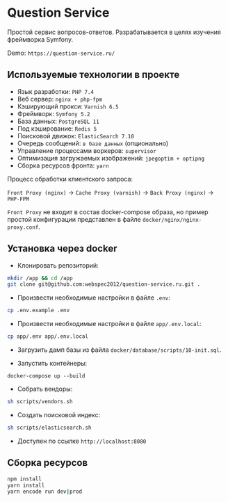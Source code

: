 # Question Service

Простой сервис вопросов-ответов. Разрабатывается в целях изучения фреймворка Symfony.

Demo: `https://question-service.ru/`

## Используемые технологии в проекте

* Язык разработки: `PHP 7.4`
* Веб сервер: `nginx + php-fpm`
* Кэширующий прокси: `Varnish 6.5`
* Фреймворк: `Symfony 5.2`
* База данных: `PostgreSQL 11`
* Под кэширование: `Redis 5`
* Поисковой движок: `ElasticSearch 7.10`
* Очередь сообщений: `в базе данных` (опционально)
* Управление процессами воркеров: `supervisor`
* Оптимизация загружаемых изображений: `jpegoptim + optipng`
* Сборка ресурсов фронта: `yarn`

Процесс обработки клиентского запроса:

`Front Proxy (nginx)` -> `Cache Proxy (varnish)` -> `Back Proxy (nginx)` -> `PHP-FPM`

`Front Proxy` не входит в состав docker-compose образа, но пример простой конфигурации представлен в файле `docker/nginx/nginx-proxy.conf`.

## Установка через docker

* Клонировать репозиторий:

```bash
mkdir /app && cd /app
git clone git@github.com:webspec2012/question-service.ru.git .
```

* Произвести необходимые настройки в файле `.env`:
```bash
cp .env.example .env
```

* Произвести необходимые настройки в файле `app/.env.local`:
```bash
cp app/.env app/.env.local
```

* Загрузить дамп базы из файла `docker/database/scripts/10-init.sql`.

* Запустить контейнеры:
```
docker-compose up --build
```

* Собрать вендоры:
```bash
sh scripts/vendors.sh
```

* Создать поисковой индекс:
```bash
sh scripts/elasticsearch.sh
```

* Доступен по ссылке `http://localhost:8080`

## Сборка ресурсов
```bash
npm install
yarn install
yarn encode run dev|prod
```
